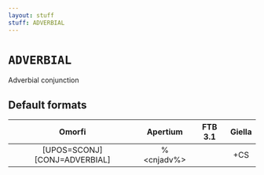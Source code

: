 ```yaml
---
layout: stuff
stuff: ADVERBIAL
---
```

# ` ADVERBIAL `

Adverbial conjunction

## Default formats
| Omorfi | Apertium | FTB 3.1 | Giella |
|:------:|:--------:|:-------:|:------:|
| [UPOS=SCONJ][CONJ=ADVERBIAL] | %<cnjadv%> |  | +CS  |
